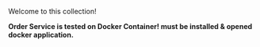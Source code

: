 Welcome to this collection!


**Order Service is tested on Docker Container! must be installed & opened docker application.**
